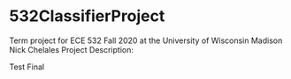 # 532ClassifierProject
Term project for ECE 532 Fall 2020 at the University of Wisconsin Madison
Nick Chelales
Project Description:

Test Final
